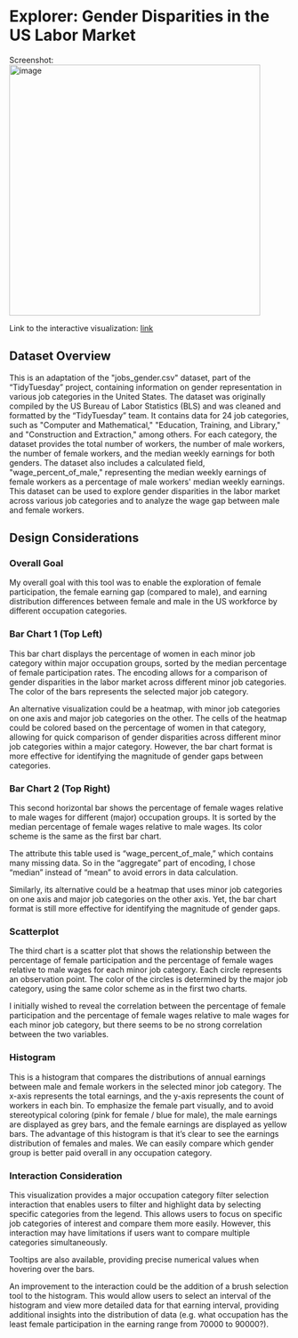 # Explorer: Gender Disparities in the US Labor Market

Screenshot: 
<img width="451" alt="image" src="https://github.com/ChrisLu0/DataVis/assets/145377410/58763357-698a-4c6a-b79e-518145eb575f">

Link to the interactive visualization: [link](https://vega.github.io/editor/?#/url/vega-lite/N4IgJAzgxgFgpgWwIYgFwhgF0wBwqgegIDc4BzJAOjIEtMYBXAI0poHsDp5kTykBaADZ04JAKyUAVhDYA7EABoQAEySYUqUAwBOgtBmx5CBbUgDu1OoyYMIcbVDmY4szJUcITAMzbbV66BoXKFFMGmUAT0wGOAhVCIJkCGdtAn8kAgAmAAYARgBOLLz8-myAZlKxAkk2JggAfTIXZXt3CGJFEB9tZEw0UEwInDh9KHaQAF8JpTDMQRHNEGcADz70AFFlnEFfe1QAAgBxZvt95RoIHCRtOiCIfZpZffo4fYBVAGV9wSQmX33kNoANZwPpKJCyWC+fQIcLKeadHyuD40ABeCxy0xAxEckLUaAA2qBcVB8agiSAzOF6GhcmJskp4DQyFg0PSGSArqYEBBCaBZEgEAtOWxHmCQHZ5lA1gMhsKcKLXIigoJlLzySBkDVtPVSc4yL4IiAALpYpiPZT6eZNWSWibGpSAoH9JZy-RMa6dRzaWT2ABKSHOtnWtrQAHYscE2OdZGQXUbFl4VZb0LDZL5dWpyIbOoNhvp02mkHoZnQEahZAxBIJwcsLi7ZvMAGJOFHo2kAFiUPyYcEELeRaIWAA4sTJtDKusn9MMHC5MPUvIhiyMlGwcDC4OcIZ1fC1tPoWtBmo841MlMsXUm+ynOfYQq5F8uETM3egAI4MCGzNQ0UidJAyDIbQ+GcTdt3kJRoBXF1lDYZBHkJBlcmybJTVLOZhSbZ9XgABWuMIoBoK4wjkfYAAokHuJB9gAUn2NgvGeNh1EEfYzF8IFuhCABKAC63VAYyzgAdMDbBZci7EAez7UTxNpTJzyWNg2EEMIN0WQDgNA4UhQg5Ubxne95yfZAX1dfMPy-Vw6F-f8sUcHYD0WXFzlI+RFi5QUZ0VcVr1VGEkG1TN9RzV9LJAQtHmLXNhP0ABZIL-gAYSzA1tAifYmxoNT7E6aDy1ALhEGFJAoAfPosWtZoXV8IIlXQeYvHFRsRNbIcFKgiIED+QQABU3wlT9rlXaTflk9r21QYdu3GwQABkaFhNYcmyJTiGLGIrWZLBtKNKZplAKllBpVA6Q5JkWTWdlHWuZ1FjzYUPQPJRvV9bQAyDCAQxTCMlCjGM40WS9E2ndAzEAuB6lnCr6kY+ozNGx79GGmz1DCf9wSAkCKDA1MtxoHcMPLEBsMR9jIYoqj9ho+jGP2RL5gAcggPja3rB7hLkjqzqkmT+0miTFKxBNQH8280wzPVswy3NBqigUSwlXxJ3F-QIaaaHjMfeHEd3DTNQJomQD3PL0CPB9AcmYmFkrat2cEpYucFztZt7AXBym0csUwFS1OIl0tJxrNwMJyCp0M8HIa1ucda8BGYPC4VUZ-DGRgc1ToRcuQ3PYDzQC8hAfLFAyAtTJKdWl9KjSTgt4OivQsQ2wQtsanbMD2yYpnQo7qRgNAADZUMZOB27QMph81O7i6Vf7IWjU8XRBsWwbvWOFyXPXa6s79bLT-iOaEzD9DJld9i5QjiN-MjKOouiGKY33WPYzjuLgPilNFiOy8paOYZM3WicLLJ2sqnP8o0kACQbHFdAp95gUyaFTO+dMmKMzgCzD+GcnIulcrcOQLpC4zz8qvLUUs0phWAXXIsjclDN1biATuB0FC9xOv3VAQ8LqjyurSSemBTCyAgN0Iu5IV65WcgXa43l0AKhLt3WaEQzYUidA2Qaz0vSZ2cgwkC+056OCtsDK8q8n7FnqHAa4shTwNC3iAc0+cp7LFseqCen9A7Yx0qMNgDAlRYnXGVOgX86ELGyJQMQTDQDKIeqoz0r0NH6AUdWNgZhrYgABovAxoNI7KVYqY8xljTJANsS6ZADjHjqkxA7aBx9YE4RpraBmZ8ADqnFTgAEFZCVmLPsdYuTYz3AACIXD4TQGw7l9jJXglyC4chyKfDADxfY-B9gAE0+w7DMAcOBrwCBHG0QcNBXclBfyDu49AjgvGVTXFcIigwXSBLQME0J3d7QTCAA/view)

## Dataset Overview

This is an adaptation of the "jobs_gender.csv" dataset, part of the “TidyTuesday” project, containing information on gender representation in various job categories in the United States. The dataset was originally compiled by the US Bureau of Labor Statistics (BLS) and was cleaned and formatted by the “TidyTuesday” team. It contains data for 24 job categories, such as "Computer and Mathematical," "Education, Training, and Library," and "Construction and Extraction," among others. For each category, the dataset provides the total number of workers, the number of male workers, the number of female workers, and the median weekly earnings for both genders. The dataset also includes a calculated field, "wage_percent_of_male," representing the median weekly earnings of female workers as a percentage of male workers' median weekly earnings. This dataset can be used to explore gender disparities in the labor market across various job categories and to analyze the wage gap between male and female workers.

## Design Considerations

### Overall Goal

My overall goal with this tool was to enable the exploration of female participation, the female earning gap (compared to male), and earning distribution differences between female and male in the US workforce by different occupation categories.

### Bar Chart 1 (Top Left)

This bar chart displays the percentage of women in each minor job category within major occupation groups, sorted by the median percentage of female participation rates. The encoding allows for a comparison of gender disparities in the labor market across different minor job categories. The color of the bars represents the selected major job category.

An alternative visualization could be a heatmap, with minor job categories on one axis and major job categories on the other. The cells of the heatmap could be colored based on the percentage of women in that category, allowing for quick comparison of gender disparities across different minor job categories within a major category. However, the bar chart format is more effective for identifying the magnitude of gender gaps between categories.

### Bar Chart 2 (Top Right)

This second horizontal bar shows the percentage of female wages relative to male wages for different (major) occupation groups. It is sorted by the median percentage of female wages relative to male wages. Its color scheme is the same as the first bar chart.

The attribute this table used is “wage_percent_of_male,” which contains many missing data. So in the “aggregate” part of encoding, I chose “median” instead of “mean” to avoid errors in data calculation.

Similarly, its alternative could be a heatmap that uses minor job categories on one axis and major job categories on the other axis. Yet, the bar chart format is still more effective for identifying the magnitude of gender gaps.

### Scatterplot

The third chart is a scatter plot that shows the relationship between the percentage of female participation and the percentage of female wages relative to male wages for each minor job category. Each circle represents an observation point. The color of the circles is determined by the major job category, using the same color scheme as in the first two charts.

I initially wished to reveal the correlation between the percentage of female participation and the percentage of female wages relative to male wages for each minor job category, but there seems to be no strong correlation between the two variables.

### Histogram

This is a histogram that compares the distributions of annual earnings between male and female workers in the selected minor job category. The x-axis represents the total earnings, and the y-axis represents the count of workers in each bin. To emphasize the female part visually, and to avoid stereotypical coloring (pink for female / blue for male), the male earnings are displayed as grey bars, and the female earnings are displayed as yellow bars. The advantage of this histogram is that it’s clear to see the earnings distribution of females and males. We can easily compare which gender group is better paid overall in any occupation category.

### Interaction Consideration

This visualization provides a major occupation category filter selection interaction that enables users to filter and highlight data by selecting specific categories from the legend. This allows users to focus on specific job categories of interest and compare them more easily. However, this interaction may have limitations if users want to compare multiple categories simultaneously.

Tooltips are also available, providing precise numerical values when hovering over the bars.

An improvement to the interaction could be the addition of a brush selection tool to the histogram. This would allow users to select an interval of the histogram and view more detailed data for that earning interval, providing additional insights into the distribution of data (e.g. what occupation has the least female participation in the earning range from 70000 to 90000?).
